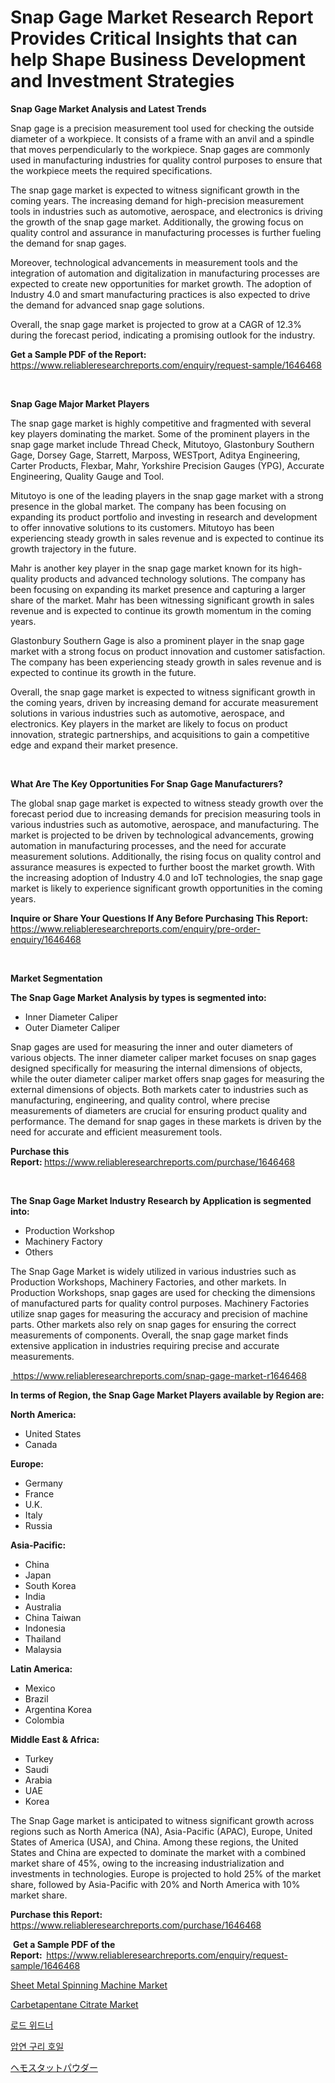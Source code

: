 <p><h1>Snap Gage Market Research Report Provides Critical Insights that can help Shape Business Development and Investment Strategies</h1></p><p><strong>Snap Gage Market Analysis and Latest Trends</strong></p>
<p><p>Snap gage is a precision measurement tool used for checking the outside diameter of a workpiece. It consists of a frame with an anvil and a spindle that moves perpendicularly to the workpiece. Snap gages are commonly used in manufacturing industries for quality control purposes to ensure that the workpiece meets the required specifications.</p><p>The snap gage market is expected to witness significant growth in the coming years. The increasing demand for high-precision measurement tools in industries such as automotive, aerospace, and electronics is driving the growth of the snap gage market. Additionally, the growing focus on quality control and assurance in manufacturing processes is further fueling the demand for snap gages.</p><p>Moreover, technological advancements in measurement tools and the integration of automation and digitalization in manufacturing processes are expected to create new opportunities for market growth. The adoption of Industry 4.0 and smart manufacturing practices is also expected to drive the demand for advanced snap gage solutions.</p><p>Overall, the snap gage market is projected to grow at a CAGR of 12.3% during the forecast period, indicating a promising outlook for the industry.</p></p>
<p><strong>Get a Sample PDF of the Report:&nbsp;</strong> <a href="https://www.reliableresearchreports.com/enquiry/request-sample/1646468">https://www.reliableresearchreports.com/enquiry/request-sample/1646468</a></p>
<p>&nbsp;</p>
<p><strong>Snap Gage Major Market Players</strong></p>
<p><p>The snap gage market is highly competitive and fragmented with several key players dominating the market. Some of the prominent players in the snap gage market include Thread Check, Mitutoyo, Glastonbury Southern Gage, Dorsey Gage, Starrett, Marposs, WESTport, Aditya Engineering, Carter Products, Flexbar, Mahr, Yorkshire Precision Gauges (YPG), Accurate Engineering, Quality Gauge and Tool.</p><p>Mitutoyo is one of the leading players in the snap gage market with a strong presence in the global market. The company has been focusing on expanding its product portfolio and investing in research and development to offer innovative solutions to its customers. Mitutoyo has been experiencing steady growth in sales revenue and is expected to continue its growth trajectory in the future.</p><p>Mahr is another key player in the snap gage market known for its high-quality products and advanced technology solutions. The company has been focusing on expanding its market presence and capturing a larger share of the market. Mahr has been witnessing significant growth in sales revenue and is expected to continue its growth momentum in the coming years.</p><p>Glastonbury Southern Gage is also a prominent player in the snap gage market with a strong focus on product innovation and customer satisfaction. The company has been experiencing steady growth in sales revenue and is expected to continue its growth in the future.</p><p>Overall, the snap gage market is expected to witness significant growth in the coming years, driven by increasing demand for accurate measurement solutions in various industries such as automotive, aerospace, and electronics. Key players in the market are likely to focus on product innovation, strategic partnerships, and acquisitions to gain a competitive edge and expand their market presence.</p></p>
<p>&nbsp;</p>
<p><strong>What Are The Key Opportunities For Snap Gage Manufacturers?</strong></p>
<p><p>The global snap gage market is expected to witness steady growth over the forecast period due to increasing demands for precision measuring tools in various industries such as automotive, aerospace, and manufacturing. The market is projected to be driven by technological advancements, growing automation in manufacturing processes, and the need for accurate measurement solutions. Additionally, the rising focus on quality control and assurance measures is expected to further boost the market growth. With the increasing adoption of Industry 4.0 and IoT technologies, the snap gage market is likely to experience significant growth opportunities in the coming years.</p></p>
<p><strong>Inquire or Share Your Questions If Any Before Purchasing This Report:</strong> <a href="https://www.reliableresearchreports.com/enquiry/pre-order-enquiry/1646468">https://www.reliableresearchreports.com/enquiry/pre-order-enquiry/1646468</a></p>
<p>&nbsp;</p>
<p><strong>Market Segmentation</strong></p>
<p><strong>The Snap Gage Market Analysis by types is segmented into:</strong></p>
<p><ul><li>Inner Diameter Caliper</li><li>Outer Diameter Caliper</li></ul></p>
<p><p>Snap gages are used for measuring the inner and outer diameters of various objects. The inner diameter caliper market focuses on snap gages designed specifically for measuring the internal dimensions of objects, while the outer diameter caliper market offers snap gages for measuring the external dimensions of objects. Both markets cater to industries such as manufacturing, engineering, and quality control, where precise measurements of diameters are crucial for ensuring product quality and performance. The demand for snap gages in these markets is driven by the need for accurate and efficient measurement tools.</p></p>
<p><strong>Purchase this Report:&nbsp;</strong><a href="https://www.reliableresearchreports.com/purchase/1646468">https://www.reliableresearchreports.com/purchase/1646468</a></p>
<p>&nbsp;</p>
<p><strong>The Snap Gage Market Industry Research by Application is segmented into:</strong></p>
<p><ul><li>Production Workshop</li><li>Machinery Factory</li><li>Others</li></ul></p>
<p><p>The Snap Gage Market is widely utilized in various industries such as Production Workshops, Machinery Factories, and other markets. In Production Workshops, snap gages are used for checking the dimensions of manufactured parts for quality control purposes. Machinery Factories utilize snap gages for measuring the accuracy and precision of machine parts. Other markets also rely on snap gages for ensuring the correct measurements of components. Overall, the snap gage market finds extensive application in industries requiring precise and accurate measurements.</p></p>
<p><a href="https://www.reliableresearchreports.com/snap-gage-market-r1646468">&nbsp;https://www.reliableresearchreports.com/snap-gage-market-r1646468</a></p>
<p><strong>In terms of Region, the Snap Gage Market Players available by Region are:</strong></p>
<p>
    <p> <strong> North America: </strong>
        <ul>
            <li>United States</li>
            <li>Canada</li>
        </ul>
        </p> 
    <p> <strong> Europe: </strong>
        <ul>
            <li>Germany</li>
            <li>France</li>
            <li>U.K.</li>
            <li>Italy</li>
            <li>Russia</li>
        </ul>
        </p> 
    <p> <strong> Asia-Pacific: </strong>
        <ul>
            <li>China</li>
            <li>Japan</li>
            <li>South Korea</li>
            <li>India</li>
            <li>Australia</li>
            <li>China Taiwan</li>
            <li>Indonesia</li>
            <li>Thailand</li>
            <li>Malaysia</li>
        </ul>
        </p> 
    <p> <strong> Latin America: </strong>
        <ul>
            <li>Mexico</li>
            <li>Brazil</li>
            <li>Argentina Korea</li>
            <li>Colombia</li>
        </ul>
        </p> 
    <p> <strong> Middle East & Africa: </strong>
        <ul>
            <li>Turkey</li>
            <li>Saudi</li>
            <li>Arabia</li>
            <li>UAE</li>
            <li>Korea</li>
        </ul>
    </p>
    </p>
<p><p>The Snap Gage market is anticipated to witness significant growth across regions such as North America (NA), Asia-Pacific (APAC), Europe, United States of America (USA), and China. Among these regions, the United States and China are expected to dominate the market with a combined market share of 45%, owing to the increasing industrialization and investments in technologies. Europe is projected to hold 25% of the market share, followed by Asia-Pacific with 20% and North America with 10% market share.</p></p>
<p><strong>Purchase this Report: </strong><a href="https://www.reliableresearchreports.com/purchase/1646468">https://www.reliableresearchreports.com/purchase/1646468</a></p>
<p>&nbsp;<strong>Get a Sample PDF of the Report:&nbsp;&nbsp;</strong><a href="https://www.reliableresearchreports.com/enquiry/request-sample/1646468">https://www.reliableresearchreports.com/enquiry/request-sample/1646468</a></p>
<p><strong></strong></p>
<p><p><a href="https://github.com/redneck06/Market-Research-Report-List-3/blob/main/sheet-metal-spinning-machine-market.md">Sheet Metal Spinning Machine Market</a></p><p><a href="https://issuu.com/reportprime-2/docs/carbetapentane-citrate-market-size-2030.pptx">Carbetapentane Citrate Market</a></p><p><a href="https://github.com/sammyUltyylrich9067856/Market-Research-Report-List-1/blob/main/887001834823.md">로드 위드너</a></p><p><a href="https://github.com/Elenrrera7685/Market-Research-Report-List-1/blob/main/970644034822.md">압연 구리 호일</a></p><p><a href="https://github.com/andym141978/Market-Research-Report-List-1/blob/main/578228038343.md">ヘモスタットパウダー</a></p></p>